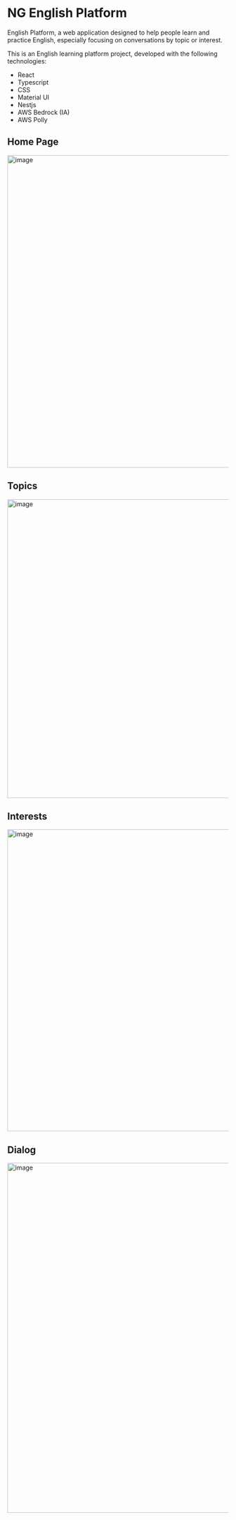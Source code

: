# NG English Platform
English Platform, a web application designed to help people learn and practice English, especially focusing on conversations by topic or interest.

This is an English learning platform project, developed with the following technologies:
- React
- Typescript
- CSS
- Material UI
- Nestjs
- AWS Bedrock (IA)
- AWS Polly

## Home Page
<img width="1419" height="709" alt="image" src="https://github.com/user-attachments/assets/19462db6-8f39-40e7-81d8-e03a0096aba7" />

## Topics
<img width="1424" height="678" alt="image" src="https://github.com/user-attachments/assets/694f5231-5709-4ca2-9eb7-5cdf4362bd98" />

## Interests
<img width="1423" height="685" alt="image" src="https://github.com/user-attachments/assets/d7a59b42-dcd1-4b2f-a69b-9a592b25def7" />

## Dialog

<img width="1440" height="794" alt="image" src="https://github.com/user-attachments/assets/d1e6a951-0921-49fe-9f09-c3900b493e5a" />





